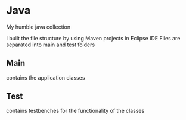 # Java
My humble java collection

I built the file structure by using Maven projects in Eclipse IDE
Files are separated into main and test folders

## Main
contains the application classes

## Test
contains testbenches for the functionality of the classes
